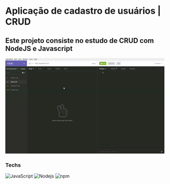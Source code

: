 # Aplicação de cadastro de usuários | CRUD

## Este projeto consiste no estudo de CRUD com NodeJS e Javascript

<img src="https://github.com/mattheussAL/crud/blob/main/.github/Untitled_%20Dec%2021%2C%202020%201_55%20PM.gif" width="500" height="300" />

### Techs
![JavaScript](https://img.shields.io/badge/-JavaScript-F7B93E?style=flat-square&logo=javascript&logoColor=fff)
![Nodejs](https://img.shields.io/badge/-Node.js-43853d?style=flat-square&logo=Node.js&logoColor=white)
![npm](https://img.shields.io/badge/-NPM-CB3837?style=flat-square&logo=npm&logoColor=white)